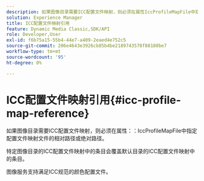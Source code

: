 ```yaml
---
description: 如果图像目录需要ICC配置文件映射，则必须在属性IccProfileMapFile中指定配置文件映射文件的相对路径或绝对路径。
solution: Experience Manager
title: ICC配置文件映射引用
feature: Dynamic Media Classic,SDK/API
role: Developer,User
exl-id: f6b75a15-55b4-44e7-a409-2eaed4e752c5
source-git-commit: 206e4643e3926cb85b4be2189743578f88180be7
workflow-type: tm+mt
source-wordcount: '95'
ht-degree: 0%

---
```


# ICC配置文件映射引用{#icc-profile-map-reference}

如果图像目录需要ICC配置文件映射，则必须在属性：：IccProfileMapFile中指定配置文件映射文件的相对路径或绝对路径。

特定图像目录的ICC配置文件映射中的条目会覆盖默认目录的ICC配置文件映射中的条目。

图像服务支持满足ICC规范的颜色配置文件。
